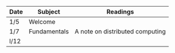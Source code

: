 | Date | Subject | Readings |
|------|-----|------|
|1/5 | Welcome | |
| 1/7 | Fundamentals | A note on distributed computing|
| l/12 | | |
